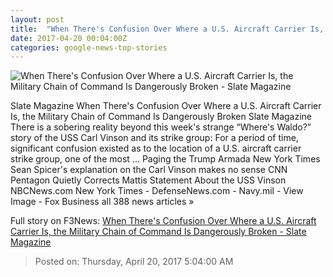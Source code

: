 ```yaml
---
layout: post
title:  "When There's Confusion Over Where a U.S. Aircraft Carrier Is, the Military Chain of Command Is Dangerously Broken - Slate Magazine"
date: 2017-04-20 00:04:00Z
categories: google-news-top-stories
---
```


![When There's Confusion Over Where a U.S. Aircraft Carrier Is, the Military Chain of Command Is Dangerously Broken - Slate Magazine](http://www.slate.com/content/dam/slate/articles/news_and_politics/politics/2017/04/170419_POL_USS-Carl-Vinson.jpg.CROP.promo-large.jpg)

Slate Magazine When There's Confusion Over Where a U.S. Aircraft Carrier Is, the Military Chain of Command Is Dangerously Broken Slate Magazine There is a sobering reality beyond this week's strange “Where's Waldo?” story of the USS Carl Vinson and its strike group: For a period of time, significant confusion existed as to the location of a U.S. aircraft carrier strike group, one of the most ... Paging the Trump Armada New York Times Sean Spicer's explanation on the Carl Vinson makes no sense CNN Pentagon Quietly Corrects Mattis Statement About the USS Vinson NBCNews.com New York Times - DefenseNews.com - Navy.mil - View Image - Fox Business all 388 news articles »


Full story on F3News: [When There's Confusion Over Where a U.S. Aircraft Carrier Is, the Military Chain of Command Is Dangerously Broken - Slate Magazine](http://www.f3nws.com/n/GXkVkC)

> Posted on: Thursday, April 20, 2017 5:04:00 AM
